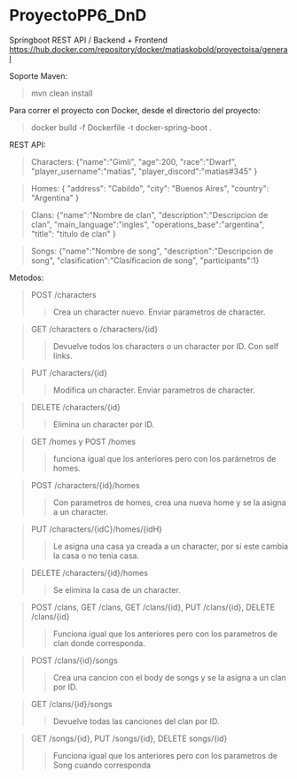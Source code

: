 # ProyectoPP6_DnD
Springboot REST API / Backend + Frontend
https://hub.docker.com/repository/docker/matiaskobold/proyectoisa/general

Soporte Maven:
> mvn clean install

Para correr el proyecto con Docker, desde el directorio del proyecto:
> docker build -f Dockerfile -t docker-spring-boot .



REST API:
>Characters:
>{"name":"Gimli",
>"age":200,
>"race":"Dwarf",
>"player_username":"matias",
>"player_discord":"matias#345"
>}

>Homes:
>{
"address": "Cabildo",
"city": "Buenos Aires",
"country": "Argentina"
}

>Clans:
>{"name":"Nombre de clan",
"description":"Descripcion de clan",
"main_language":"ingles",
"operations_base":"argentina",
"title": "titulo de clan"
}

>Songs:
>{"name":"Nombre de song",
"description":"Descripcion de song",
"clasification":"Clasificacion de song",
"participants":1}

Metodos:

>POST /characters
>>Crea un character nuevo. Enviar parametros de character.

>GET /characters o /characters/{id}
>>Devuelve todos los characters o un character por ID. Con self links.

>PUT /characters/{id}
>>Modifica un character. Enviar parametros de character.

>DELETE /characters/{id}
>>Elimina un character por ID.

>GET /homes y POST /homes 
>>funciona igual que los anteriores pero con los parámetros de homes.

>POST /characters/{id}/homes
>>Con parametros de homes, crea una nueva home y se la asigna a un character.

>PUT /characters/{idC}/homes/{idH}
>>Le asigna una casa ya creada a un character, por si este cambia la casa o no tenia casa.

>DELETE /characters/{id}/homes
>>Se elimina la casa de un character.

>POST /clans, GET /clans, GET /clans/{id}, PUT /clans/{id}, DELETE /clans/{id}
>>Funciona igual que los anteriores pero con los parametros de clan donde corresponda.

>POST /clans/{id}/songs
>>Crea una cancion con el body de songs y se la asigna a un clan por ID.

>GET /clans/{id}/songs
>>Devuelve todas las canciones del clan por ID.

>GET /songs/{id}, PUT /songs/{id}, DELETE songs/{id}
>>Funciona igual que los anteriores pero con los parametros de Song cuando corresponda

